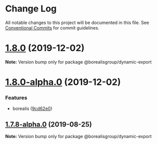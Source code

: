 # Change Log

All notable changes to this project will be documented in this file.
See [Conventional Commits](https://conventionalcommits.org) for commit guidelines.

# [1.8.0](https://github.com/borealisgroup/borealis/tree/master/packages/@borealisgroup/dynamic-export/compare/@borealisgroup/dynamic-export@1.8.0-alpha.0...@borealisgroup/dynamic-export@1.8.0) (2019-12-02)

**Note:** Version bump only for package @borealisgroup/dynamic-export





# [1.8.0-alpha.0](https://github.com/borealisgroup/borealis/tree/master/packages/@borealisgroup/dynamic-export/compare/@borealisgroup/dynamic-export@1.7.8-alpha.0...@borealisgroup/dynamic-export@1.8.0-alpha.0) (2019-12-02)


### Features

* borealis ([9cd62e0](https://github.com/borealisgroup/borealis/tree/master/packages/@borealisgroup/dynamic-export/commit/9cd62e08da44be893507f69f85e3763609e2139f))






## [1.7.8-alpha.0](https://github.com/borealisgroup/borealis/tree/master/packages/@borealisgroup/dynamic-export/compare/@borealisgroup/dynamic-export@1.7.7...@borealisgroup/dynamic-export@1.7.8-alpha.0) (2019-08-25)

**Note:** Version bump only for package @borealisgroup/dynamic-export
